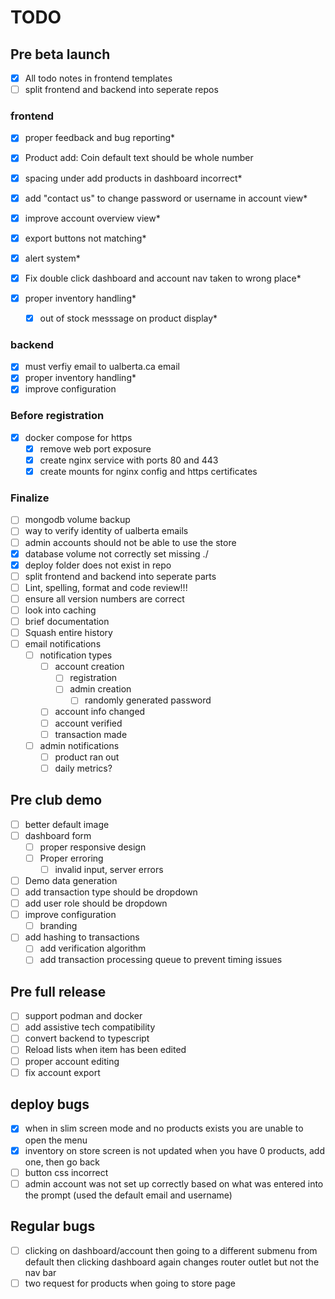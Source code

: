 # TODO

## Pre beta launch

- [x] All todo notes in frontend templates
- [ ] split frontend and backend into seperate repos

### frontend

- [x] proper feedback and bug reporting*
- [x] Product add: Coin default text should be whole number
- [x] spacing under add products in dashboard incorrect*
- [x] add "contact us" to change password or username in account view*
- [x] improve account overview view*
- [x] export buttons not matching*

- [x] alert system*
- [x] Fix double click dashboard and account nav taken to wrong place*
- [x] proper inventory handling*
  - [x] out of stock messsage on product display*

### backend

- [x] must verfiy email to ualberta.ca email
- [x] proper inventory handling*
- [x] improve configuration

### Before registration

- [x] docker compose for https
  - [x] remove web port exposure
  - [x] create nginx service with ports 80 and 443
  - [x] create mounts for nginx config and https certificates

### Finalize

- [ ] mongodb volume backup
- [ ] way to verify identity of ualberta emails
- [ ] admin accounts should not be able to use the store
- [x] database volume not correctly set missing ./
- [x] deploy folder does not exist in repo
- [ ] split frontend and backend into seperate parts
- [ ] Lint, spelling, format and code review!!!
- [ ] ensure all version numbers are correct
- [ ] look into caching
- [ ] brief documentation
- [ ] Squash entire history
- [ ] email notifications
  - [ ] notification types
    - [ ] account creation
      - [ ] registration
      - [ ] admin creation
        - [ ] randomly generated password
    - [ ] account info changed
    - [ ] account verified
    - [ ] transaction made
  - [ ] admin notifications
    - [ ] product ran out
    - [ ] daily metrics?

## Pre club demo

- [ ] better default image
- [ ] dashboard form
  - [ ] proper responsive design
  - [ ] Proper erroring
    - [ ] invalid input, server errors
- [ ] Demo data generation
- [ ] add transaction type should be dropdown
- [ ] add user role should be dropdown
- [ ] improve configuration
  - [ ] branding
- [ ] add hashing to transactions
  - [ ] add verification algorithm
  - [ ] add transaction processing queue to prevent timing issues

## Pre full release

- [ ] support podman and docker
- [ ] add assistive tech compatibility
- [ ] convert backend to typescript
- [ ] Reload lists when item has been edited
- [ ] proper account editing
- [ ] fix account export

## deploy bugs

- [x] when in slim screen mode and no products exists you are unable to open the menu
- [x] inventory on store screen is not updated when you have 0 products, add one, then go back
- [ ] button css incorrect
- [ ] admin account was not set up correctly based on what was entered into the prompt (used the default email and username)

## Regular bugs

- [ ] clicking on dashboard/account then going to a different submenu from default then clicking dashboard again changes router outlet but not the nav bar
- [ ] two request for products when going to store page